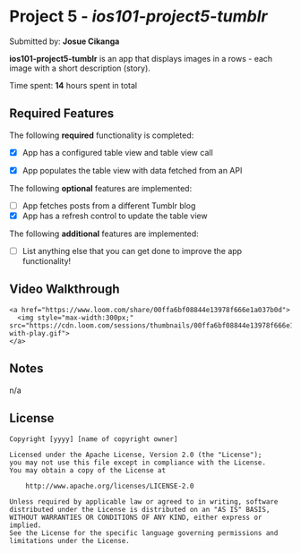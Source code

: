 # Project 5 - *ios101-project5-tumblr*

Submitted by: **Josue Cikanga**

**ios101-project5-tumblr** is an app that displays images in a rows - each image with a short description (story).

Time spent: **14** hours spent in total

## Required Features

The following **required** functionality is completed:

- [X] App has a configured table view and table view call
- [X] App populates the table view with data fetched from an API


The following **optional** features are implemented:

- [ ] App fetches posts from a different Tumblr blog
- [X] App has a refresh control to update the table view

The following **additional** features are implemented:

- [ ] List anything else that you can get done to improve the app functionality!

## Video Walkthrough

    <a href="https://www.loom.com/share/00ffa6bf08844e13978f666e1a037b0d">
      <img style="max-width:300px;" src="https://cdn.loom.com/sessions/thumbnails/00ffa6bf08844e13978f666e1a037b0d-with-play.gif">
    </a>

## Notes

n/a

## License

    Copyright [yyyy] [name of copyright owner]

    Licensed under the Apache License, Version 2.0 (the "License");
    you may not use this file except in compliance with the License.
    You may obtain a copy of the License at

        http://www.apache.org/licenses/LICENSE-2.0

    Unless required by applicable law or agreed to in writing, software
    distributed under the License is distributed on an "AS IS" BASIS,
    WITHOUT WARRANTIES OR CONDITIONS OF ANY KIND, either express or implied.
    See the License for the specific language governing permissions and
    limitations under the License.
